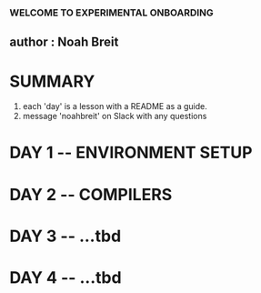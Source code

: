### WELCOME TO EXPERIMENTAL ONBOARDING ###
## author : Noah Breit

# SUMMARY
1. each 'day' is a lesson with a README as a guide.
2. message 'noahbreit' on Slack with any questions

# DAY 1 -- ENVIRONMENT SETUP

# DAY 2 -- COMPILERS

# DAY 3 -- ...tbd

# DAY 4 -- ...tbd
